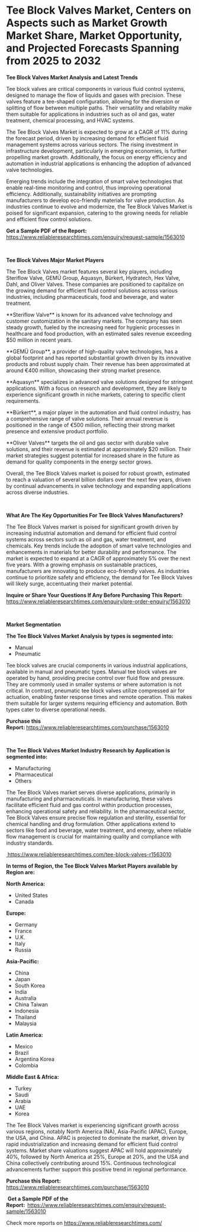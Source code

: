 <p><h1>Tee Block Valves Market, Centers on Aspects such as Market Growth Market Share, Market Opportunity, and Projected Forecasts Spanning from 2025 to 2032</h1></p><p><strong>Tee Block Valves Market Analysis and Latest Trends</strong></p>
<p><p>Tee block valves are critical components in various fluid control systems, designed to manage the flow of liquids and gases with precision. These valves feature a tee-shaped configuration, allowing for the diversion or splitting of flow between multiple paths. Their versatility and reliability make them suitable for applications in industries such as oil and gas, water treatment, chemical processing, and HVAC systems.</p><p>The Tee Block Valves Market is expected to grow at a CAGR of 11% during the forecast period, driven by increasing demand for efficient fluid management systems across various sectors. The rising investment in infrastructure development, particularly in emerging economies, is further propelling market growth. Additionally, the focus on energy efficiency and automation in industrial applications is enhancing the adoption of advanced valve technologies.</p><p>Emerging trends include the integration of smart valve technologies that enable real-time monitoring and control, thus improving operational efficiency. Additionally, sustainability initiatives are prompting manufacturers to develop eco-friendly materials for valve production. As industries continue to evolve and modernize, the Tee Block Valves Market is poised for significant expansion, catering to the growing needs for reliable and efficient flow control solutions.</p></p>
<p><strong>Get a Sample PDF of the Report:&nbsp;</strong> <a href="https://www.reliableresearchtimes.com/enquiry/request-sample/1563010?utm_campaign=3187&utm_medium=2&utm_source=Github&utm_content=ia&utm_term=11042025&utm_id=tee-block-valves">https://www.reliableresearchtimes.com/enquiry/request-sample/1563010</a></p>
<p>&nbsp;</p>
<p><strong>Tee Block Valves Major Market Players</strong></p>
<p><p>The Tee Block Valves market features several key players, including Steriflow Valve, GEMÜ Group, Aquasyn, Bürkert, Hydratech, Hex Valve, Dahl, and Oliver Valves. These companies are positioned to capitalize on the growing demand for efficient fluid control solutions across various industries, including pharmaceuticals, food and beverage, and water treatment.</p><p>**Steriflow Valve** is known for its advanced valve technology and customer customization in the sanitary markets. The company has seen steady growth, fueled by the increasing need for hygienic processes in healthcare and food production, with an estimated sales revenue exceeding $50 million in recent years.</p><p>**GEMÜ Group**, a provider of high-quality valve technologies, has a global footprint and has reported substantial growth driven by its innovative products and robust supply chain. Their revenue has been approximated at around €400 million, showcasing their strong market presence.</p><p>**Aquasyn** specializes in advanced valve solutions designed for stringent applications. With a focus on research and development, they are likely to experience significant growth in niche markets, catering to specific client requirements.</p><p>**Bürkert**, a major player in the automation and fluid control industry, has a comprehensive range of valve solutions. Their annual revenue is positioned in the range of €500 million, reflecting their strong market presence and extensive product portfolio.</p><p>**Oliver Valves** targets the oil and gas sector with durable valve solutions, and their revenue is estimated at approximately $20 million. Their market strategies suggest potential for increased share in the future as demand for quality components in the energy sector grows.</p><p>Overall, the Tee Block Valves market is poised for robust growth, estimated to reach a valuation of several billion dollars over the next few years, driven by continual advancements in valve technology and expanding applications across diverse industries.</p></p>
<p>&nbsp;</p>
<p><strong>What Are The Key Opportunities For Tee Block Valves Manufacturers?</strong></p>
<p><p>The Tee Block Valves market is poised for significant growth driven by increasing industrial automation and demand for efficient fluid control systems across sectors such as oil and gas, water treatment, and chemicals. Key trends include the adoption of smart valve technologies and enhancements in materials for better durability and performance. The market is expected to expand at a CAGR of approximately 5% over the next five years. With a growing emphasis on sustainable practices, manufacturers are innovating to produce eco-friendly valves. As industries continue to prioritize safety and efficiency, the demand for Tee Block Valves will likely surge, accentuating their market potential.</p></p>
<p><strong>Inquire or Share Your Questions If Any Before Purchasing This Report:</strong> <a href="https://www.reliableresearchtimes.com/enquiry/pre-order-enquiry/1563010?utm_campaign=3187&utm_medium=2&utm_source=Github&utm_content=ia&utm_term=11042025&utm_id=tee-block-valves">https://www.reliableresearchtimes.com/enquiry/pre-order-enquiry/1563010</a></p>
<p>&nbsp;</p>
<p><strong>Market Segmentation</strong></p>
<p><strong>The Tee Block Valves Market Analysis by types is segmented into:</strong></p>
<p><ul><li>Manual</li><li>Pneumatic</li></ul></p>
<p><p>Tee block valves are crucial components in various industrial applications, available in manual and pneumatic types. Manual tee block valves are operated by hand, providing precise control over fluid flow and pressure. They are commonly used in smaller systems or where automation is not critical. In contrast, pneumatic tee block valves utilize compressed air for actuation, enabling faster response times and remote operation. This makes them suitable for larger systems requiring efficiency and automation. Both types cater to diverse operational needs.</p></p>
<p><strong>Purchase this Report:&nbsp;</strong><a href="https://www.reliableresearchtimes.com/purchase/1563010?utm_campaign=3187&utm_medium=2&utm_source=Github&utm_content=ia&utm_term=11042025&utm_id=tee-block-valves">https://www.reliableresearchtimes.com/purchase/1563010</a></p>
<p>&nbsp;</p>
<p><strong>The Tee Block Valves Market Industry Research by Application is segmented into:</strong></p>
<p><ul><li>Manufacturing</li><li>Pharmaceutical</li><li>Others</li></ul></p>
<p><p>The Tee Block Valves market serves diverse applications, primarily in manufacturing and pharmaceuticals. In manufacturing, these valves facilitate efficient fluid and gas control within production processes, enhancing operational safety and reliability. In the pharmaceutical sector, Tee Block Valves ensure precise flow regulation and sterility, essential for chemical handling and drug formulation. Other applications extend to sectors like food and beverage, water treatment, and energy, where reliable flow management is crucial for maintaining quality and compliance with industry standards.</p></p>
<p><a href="https://www.reliableresearchtimes.com/tee-block-valves-r1563010?utm_campaign=3187&utm_medium=2&utm_source=Github&utm_content=ia&utm_term=11042025&utm_id=tee-block-valves">&nbsp;https://www.reliableresearchtimes.com/tee-block-valves-r1563010</a></p>
<p><strong>In terms of Region, the Tee Block Valves Market Players available by Region are:</strong></p>
<p>
    <p> <strong> North America: </strong>
        <ul>
            <li>United States</li>
            <li>Canada</li>
        </ul>
        </p> 
    <p> <strong> Europe: </strong>
        <ul>
            <li>Germany</li>
            <li>France</li>
            <li>U.K.</li>
            <li>Italy</li>
            <li>Russia</li>
        </ul>
        </p> 
    <p> <strong> Asia-Pacific: </strong>
        <ul>
            <li>China</li>
            <li>Japan</li>
            <li>South Korea</li>
            <li>India</li>
            <li>Australia</li>
            <li>China Taiwan</li>
            <li>Indonesia</li>
            <li>Thailand</li>
            <li>Malaysia</li>
        </ul>
        </p> 
    <p> <strong> Latin America: </strong>
        <ul>
            <li>Mexico</li>
            <li>Brazil</li>
            <li>Argentina Korea</li>
            <li>Colombia</li>
        </ul>
        </p> 
    <p> <strong> Middle East & Africa: </strong>
        <ul>
            <li>Turkey</li>
            <li>Saudi</li>
            <li>Arabia</li>
            <li>UAE</li>
            <li>Korea</li>
        </ul>
    </p>
    </p>
<p><p>The Tee Block Valves market is experiencing significant growth across various regions, notably North America (NA), Asia-Pacific (APAC), Europe, the USA, and China. APAC is projected to dominate the market, driven by rapid industrialization and increasing demand for efficient fluid control systems. Market share valuations suggest APAC will hold approximately 40%, followed by North America at 25%, Europe at 20%, and the USA and China collectively contributing around 15%. Continuous technological advancements further support this positive trend in regional performance.</p></p>
<p><strong>Purchase this Report: </strong><a href="https://www.reliableresearchtimes.com/purchase/1563010?utm_campaign=3187&utm_medium=2&utm_source=Github&utm_content=ia&utm_term=11042025&utm_id=tee-block-valves">https://www.reliableresearchtimes.com/purchase/1563010</a></p>
<p>&nbsp;<strong>Get a Sample PDF of the Report:&nbsp;&nbsp;</strong><a href="https://www.reliableresearchtimes.com/enquiry/request-sample/1563010?utm_campaign=3187&utm_medium=2&utm_source=Github&utm_content=ia&utm_term=11042025&utm_id=tee-block-valves">https://www.reliableresearchtimes.com/enquiry/request-sample/1563010</a></p>
<p><strong></strong></p>
<p>Check more reports on <a href="https://www.reliableresearchtimes.com/?utm_campaign=3187&utm_medium=2&utm_source=Github&utm_content=ia&utm_term=11042025&utm_id=tee-block-valves">https://www.reliableresearchtimes.com/</a></p>